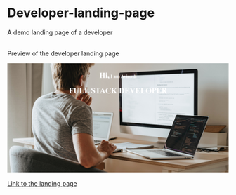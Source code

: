 # Developer-landing-page

A demo landing page of a developer
<br/>
<br/>

Preview of the developer landing page

<img src="images/preview.png">

<a href="https://avinash905.github.io/Developer-landing-page/">Link to the landing page</a>